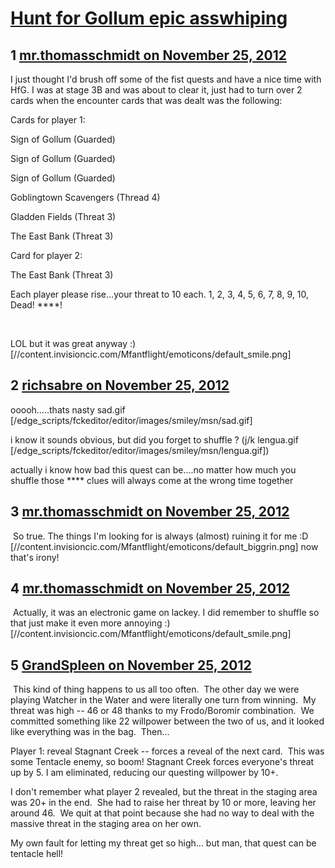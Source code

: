 # [Hunt for Gollum epic asswhiping](https://community.fantasyflightgames.com/topic/74749-hunt-for-gollum-epic-asswhiping/)

## 1 [mr.thomasschmidt on November 25, 2012](https://community.fantasyflightgames.com/topic/74749-hunt-for-gollum-epic-asswhiping/?do=findComment&comment=727723)

I just thought I'd brush off some of the fist quests and have a nice time with HfG. I was at stage 3B and was about to clear it, just had to turn over 2 cards when the encounter cards that was dealt was the following:

Cards for player 1:

Sign of Gollum (Guarded)

Sign of Gollum (Guarded)

Sign of Gollum (Guarded)

Goblingtown Scavengers (Thread 4)

Gladden Fields (Threat 3)

The East Bank (Threat 3)

Card for player 2:

The East Bank (Threat 3)

Each player please rise…your threat to 10 each. 1, 2, 3, 4, 5, 6, 7, 8, 9, 10, Dead! ****!

 

LOL but it was great anyway :) [//content.invisioncic.com/Mfantflight/emoticons/default_smile.png]

## 2 [richsabre on November 25, 2012](https://community.fantasyflightgames.com/topic/74749-hunt-for-gollum-epic-asswhiping/?do=findComment&comment=727727)

ooooh…..thats nasty sad.gif [/edge_scripts/fckeditor/editor/images/smiley/msn/sad.gif]

i know it sounds obvious, but did you forget to shuffle ? (j/k lengua.gif [/edge_scripts/fckeditor/editor/images/smiley/msn/lengua.gif])

actually i know how bad this quest can be….no matter how much you shuffle those **** clues will always come at the wrong time together

## 3 [mr.thomasschmidt on November 25, 2012](https://community.fantasyflightgames.com/topic/74749-hunt-for-gollum-epic-asswhiping/?do=findComment&comment=727728)

 So true. The things I'm looking for is always (almost) ruining it for me :D [//content.invisioncic.com/Mfantflight/emoticons/default_biggrin.png] now that's irony!

## 4 [mr.thomasschmidt on November 25, 2012](https://community.fantasyflightgames.com/topic/74749-hunt-for-gollum-epic-asswhiping/?do=findComment&comment=727735)

 Actually, it was an electronic game on lackey. I did remember to shuffle so that just make it even more annoying :) [//content.invisioncic.com/Mfantflight/emoticons/default_smile.png]

## 5 [GrandSpleen on November 25, 2012](https://community.fantasyflightgames.com/topic/74749-hunt-for-gollum-epic-asswhiping/?do=findComment&comment=727773)

 This kind of thing happens to us all too often.  The other day we were playing Watcher in the Water and were literally one turn from winning.  My threat was high -- 46 or 48 thanks to my Frodo/Boromir combination.  We committed something like 22 willpower between the two of us, and it looked like everything was in the bag.  Then…

Player 1: reveal Stagnant Creek -- forces a reveal of the next card.  This was some Tentacle enemy, so boom! Stagnant Creek forces everyone's threat up by 5. I am eliminated, reducing our questing willpower by 10+.

I don't remember what player 2 revealed, but the threat in the staging area was 20+ in the end.  She had to raise her threat by 10 or more, leaving her around 46.  We quit at that point because she had no way to deal with the massive threat in the staging area on her own.

My own fault for letting my threat get so high… but man, that quest can be tentacle hell!

